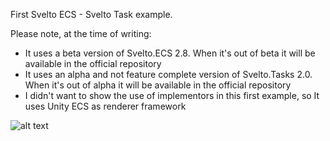 First Svelto ECS - Svelto Task example.

Please note, at the time of writing:

* It uses a beta version of Svelto.ECS 2.8. When it's out of beta it will be available in the official repository
* It uses an alpha and not feature complete version of Svelto.Tasks 2.0. When it's out of alpha it will be available in the official repository
* I didn't want to show the use of implementors in this first example, so It uses Unity ECS as renderer framework

![alt text](https://github.com/sebas77/GithubWikiImages/blob/master/Example1-Doofuses.gif)

